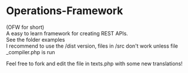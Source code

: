 # Operations-Framework

(OFW for short)
<br> A easy to learn framework for creating REST APIs.
<br> See the folder examples
<br> I recommend to use the /dist version, files in /src don't work unless file _compiler.php is run

Feel free to fork and edit the file in texts.php with some new translations!
